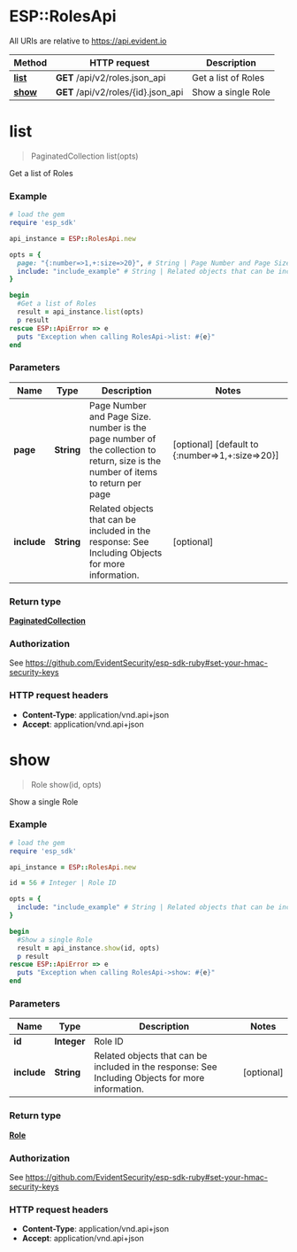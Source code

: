 # ESP::RolesApi

All URIs are relative to https://api.evident.io

Method | HTTP request | Description
------------- | ------------- | -------------
[**list**](RolesApi.md#list) | **GET** /api/v2/roles.json_api | Get a list of Roles
[**show**](RolesApi.md#show) | **GET** /api/v2/roles/{id}.json_api | Show a single Role


# **list**
> PaginatedCollection list(opts)

Get a list of Roles



### Example
```ruby
# load the gem
require 'esp_sdk'

api_instance = ESP::RolesApi.new

opts = { 
  page: "{:number=>1,+:size=>20}", # String | Page Number and Page Size.  number is the page number of the collection to return, size is the number of items to return per page
  include: "include_example" # String | Related objects that can be included in the response:   See Including Objects for more information.
}

begin
  #Get a list of Roles
  result = api_instance.list(opts)
  p result
rescue ESP::ApiError => e
  puts "Exception when calling RolesApi->list: #{e}"
end
```

### Parameters

Name | Type | Description  | Notes
------------- | ------------- | ------------- | -------------
 **page** | **String**| Page Number and Page Size.  number is the page number of the collection to return, size is the number of items to return per page | [optional] [default to {:number&#x3D;&gt;1,+:size&#x3D;&gt;20}]
 **include** | **String**| Related objects that can be included in the response:   See Including Objects for more information. | [optional] 

### Return type

[**PaginatedCollection**](PaginatedCollection.md)

### Authorization

See https://github.com/EvidentSecurity/esp-sdk-ruby#set-your-hmac-security-keys

### HTTP request headers

 - **Content-Type**: application/vnd.api+json
 - **Accept**: application/vnd.api+json



# **show**
> Role show(id, opts)

Show a single Role



### Example
```ruby
# load the gem
require 'esp_sdk'

api_instance = ESP::RolesApi.new

id = 56 # Integer | Role ID

opts = { 
  include: "include_example" # String | Related objects that can be included in the response:   See Including Objects for more information.
}

begin
  #Show a single Role
  result = api_instance.show(id, opts)
  p result
rescue ESP::ApiError => e
  puts "Exception when calling RolesApi->show: #{e}"
end
```

### Parameters

Name | Type | Description  | Notes
------------- | ------------- | ------------- | -------------
 **id** | **Integer**| Role ID | 
 **include** | **String**| Related objects that can be included in the response:   See Including Objects for more information. | [optional] 

### Return type

[**Role**](Role.md)

### Authorization

See https://github.com/EvidentSecurity/esp-sdk-ruby#set-your-hmac-security-keys

### HTTP request headers

 - **Content-Type**: application/vnd.api+json
 - **Accept**: application/vnd.api+json



